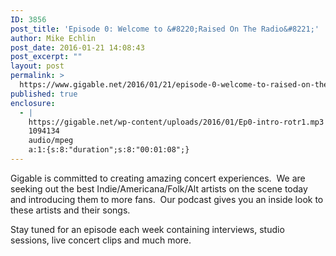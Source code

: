 ```yaml
---
ID: 3856
post_title: 'Episode 0: Welcome to &#8220;Raised On The Radio&#8221;'
author: Mike Echlin
post_date: 2016-01-21 14:08:43
post_excerpt: ""
layout: post
permalink: >
  https://www.gigable.net/2016/01/21/episode-0-welcome-to-raised-on-the-radio/
published: true
enclosure:
  - |
    https://gigable.net/wp-content/uploads/2016/01/Ep0-intro-rotr1.mp3
    1094134
    audio/mpeg
    a:1:{s:8:"duration";s:8:"00:01:08";}
---
```

Gigable is committed to creating amazing concert experiences.  We are seeking out the best Indie/Americana/Folk/Alt artists on the scene today and introducing them to more fans.  Our podcast gives you an inside look to these artists and their songs.

Stay tuned for an episode each week containing interviews, studio sessions, live concert clips and much more.